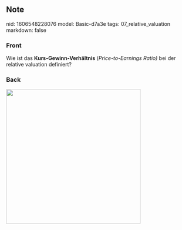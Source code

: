 ## Note
nid: 1606548228076
model: Basic-d7a3e
tags: 07_relative_valuation
markdown: false

### Front
<p>Wie ist das <b>Kurs-Gewinn-Verhältnis</b> (<i style="">Price-to-Earnings Ratio)</i> bei der relative valuation definiert?</p>

### Back
<p><img src="12tHMFeT72ZQ1FX1B5SK.png" style="width: 366px;">
